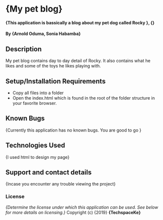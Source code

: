 # {My pet blog}
#### {This application is bassically a blog about my pet dog called Rocky }, {}
#### By **{Arnold Oduma, Sonia Habamba}**
## Description
My pet blog contains day to day detail of Rocky. It also contains what he likes and some of the toys he likes playing with. 
## Setup/Installation Requirements
* Copy all files into a folder
* Open the index.html which is found in the root of the         folder structure in your favorite browser.
## Known Bugs
{Currently this application has no known bugs. You are good to go }
## Technologies Used
{I used html to design my page}
## Support and contact details
{Incase you encounter any trouble viewing the project}
### License
*{Determine the license under which this application can be used.  See below for more details on licensing.}*
Copyright (c) {2019} **{TechspaceKe}**